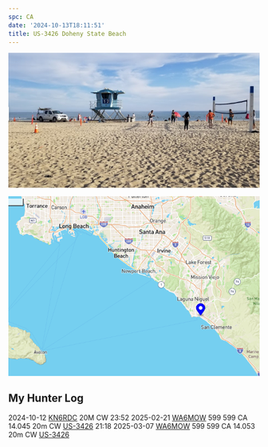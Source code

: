 ```yaml
---
spc: CA
date: '2024-10-13T18:11:51'
title: US-3426 Doheny State Beach
---
```




![pasted_image001.png](/static/pasted_image001_0042.png)

![pasted_image.png](/static/pasted_image_0048.png)




## My Hunter Log
2024-10-12             [KN6RDC](https://qrz.com/db/KN6RDC)                                 20M     CW
23:52    2025-02-21    [WA6MOW](https://qrz.com/db/WA6MOW)    599    599    CA    14.045    20m    CW    [US-3426](https://pota.app/#/park/US-3426)
21:18    2025-03-07    [WA6MOW](https://qrz.com/db/WA6MOW)    599    599    CA    14.053    20m    CW    [US-3426](https://pota.app/#/park/US-3426)